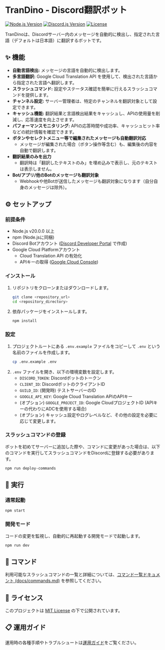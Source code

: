 # TranDino - Discord翻訳ボット

[![Node.js Version](https://img.shields.io/badge/Node.js-%3E%3D20.0.0-brightgreen)](https://nodejs.org/)
[![Discord.js Version](https://img.shields.io/badge/Discord.js-v14.18.0-blue)](https://discord.js.org/)
[![License](https://img.shields.io/badge/License-MIT-yellow.svg)](https://opensource.org/licenses/MIT)

TranDinoは、Discordサーバー内のメッセージを自動的に検出し、指定された言語（デフォルトは日本語）に翻訳するボットです。

## ✨ 機能

- **自動言語検出:** メッセージの言語を自動的に検出します。
- **多言語翻訳:** Google Cloud Translation API を使用して、検出された言語から指定された言語へ翻訳します。
- **スラッシュコマンド:** 設定やステータス確認を簡単に行えるスラッシュコマンドを提供します。
- **チャンネル設定:** サーバー管理者は、特定のチャンネルを翻訳対象として設定できます。
- **キャッシュ機能:** 翻訳結果と言語検出結果をキャッシュし、APIの使用量を削減し、応答速度を向上させます。
- **パフォーマンスモニタリング:** APIの応答時間や成功率、キャッシュヒット率などの統計情報を確認できます。
- **ボタンやセレクトメニュー等で編集されたメッセージも自動翻訳対応**
    - メッセージが編集された場合（ボタン操作等含む）も、編集後の内容を自動で翻訳します。
- **翻訳結果のみを出力**
    - 翻訳時は「翻訳したテキストのみ」を埋め込みで表示し、元のテキストは表示しません。
- **Bot/アプリ/他のBotのメッセージも翻訳対象**
    - Webhookや他Botが送信したメッセージも翻訳対象になります（自分自身のメッセージは除外）。

## ⚙️ セットアップ

### 前提条件

- Node.js v20.0.0 以上
- npm (Node.jsに同梱)
- Discord Botアカウント ([Discord Developer Portal](https://discord.com/developers/applications) で作成)
- Google Cloud Platformアカウント
    - Cloud Translation API の有効化
    - APIキーの取得 ([Google Cloud Console](https://console.cloud.google.com/))

### インストール

1.  リポジトリをクローンまたはダウンロードします。
    ```bash
    git clone <repository_url>
    cd <repository_directory>
    ```
2.  依存パッケージをインストールします。
    ```bash
    npm install
    ```

### 設定

1.  プロジェクトルートにある `.env.example` ファイルをコピーして `.env` という名前のファイルを作成します。
    ```bash
    cp .env.example .env
    ```
2.  `.env` ファイルを開き、以下の環境変数を設定します。
    - `DISCORD_TOKEN`: Discordボットのトークン
    - `CLIENT_ID`: DiscordボットのクライアントID
    - `GUILD_ID`: (開発時) テストサーバーのID
    - `GOOGLE_API_KEY`: Google Cloud Translation APIのAPIキー
    - (オプション) `GOOGLE_PROJECT_ID`: Google CloudプロジェクトID (APIキーの代わりにADCを使用する場合)
    - (オプション) キャッシュ設定やログレベルなど、その他の設定を必要に応じて変更します。

### スラッシュコマンドの登録

ボットを初めてサーバーに追加した際や、コマンドに変更があった場合は、以下のコマンドを実行してスラッシュコマンドをDiscordに登録する必要があります。

```bash
npm run deploy-commands
```

## 🚀 実行

### 通常起動

```bash
npm start
```

### 開発モード

コードの変更を監視し、自動的に再起動する開発モードで起動します。

```bash
npm run dev
```

## 📖 コマンド

利用可能なスラッシュコマンドの一覧と詳細については、[コマンド一覧ドキュメント (docs/commands.md)](./docs/commands.md) を参照してください。

## 📜 ライセンス

このプロジェクトは [MIT License](./LICENSE) の下で公開されています。

## 📋 運用ガイド
運用時の各種手順やトラブルシュートは[運用ガイド](./docs/operation_guide.md)をご覧ください。 